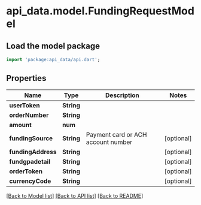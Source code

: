 # api_data.model.FundingRequestModel

## Load the model package
```dart
import 'package:api_data/api.dart';
```

## Properties
Name | Type | Description | Notes
------------ | ------------- | ------------- | -------------
**userToken** | **String** |  | 
**orderNumber** | **String** |  | 
**amount** | **num** |  | 
**fundingSource** | **String** | Payment card or ACH account number | [optional] 
**fundingAddress** | **String** |  | [optional] 
**fundgpadetail** | **String** |  | [optional] 
**orderToken** | **String** |  | [optional] 
**currencyCode** | **String** |  | [optional] 

[[Back to Model list]](../README.md#documentation-for-models) [[Back to API list]](../README.md#documentation-for-api-endpoints) [[Back to README]](../README.md)


